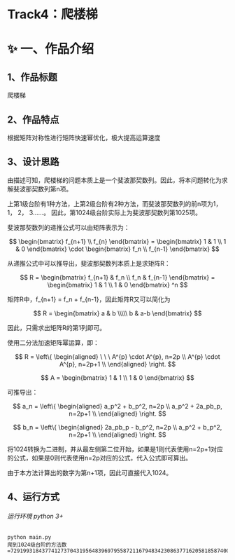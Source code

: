 # Track4：爬楼梯

# ✨ 一、作品介绍
## 1、作品标题

爬楼梯

## 2、作品特点

根据矩阵对称性进行矩阵快速幂优化，极大提高运算速度

## 3、设计思路

由描述可知，爬楼梯的问题本质上是一个斐波那契数列。因此，将本问题转化为求解斐波那契数列第n项。

上第1级台阶有1种方法，上第2级台阶有2种方法，而斐波那契数列的前n项为1， 1， 2， 3……。
因此，第1024级台阶实际上为斐波那契数列第1025项。

斐波那契数列的递推公式可以由矩阵表示为：



$$
    \begin{bmatrix}
    f_{n+1} \\
    f_{n}
    \end{bmatrix}
    =
    \begin{bmatrix}
    1 & 1 \\
    1 & 0
    \end{bmatrix}
    \cdot
    \begin{bmatrix}
    f_n \\
    f_{n-1}
    \end{bmatrix}
$$



从递推公式中可以推导出，斐波那契数列本质上是求矩阵R：



$$
    R
    =
    \begin{bmatrix}
    f_{n+1} & f_n \\
    f_n & f_{n-1}
    \end{bmatrix}
    =
    \begin{bmatrix}
    1 & 1 \\
    1 & 0
    \end{bmatrix}
    ^n
$$



矩阵R中，f_{n+1} = f_n + f_{n-1}，因此矩阵R又可以简化为


$$
    R =
    \begin{bmatrix}
    a & b \\\\\
    b & a-b
    \end{bmatrix}
$$


因此，只需求出矩阵R的第1列即可。

使用二分法加速矩阵幂运算，即：


$$
    R = 
    \left\{
    \begin{aligned}
    \ \ \ A^{p} \cdot A^{p}, n=2p \\
    A^{p} \cdot A^{p}, n=2p+1 \\
    \end{aligned}
    \right.
$$



$$
    A
    =
    \begin{bmatrix}
    1 & 1 \\
    1 & 0
    \end{bmatrix}
$$




可推导出：




$$
    a_n = 
    \left\{
    \begin{aligned}
    a_p^2 + b_p^2, n=2p \\
    a_p^2 + 2a_pb_p, n=2p+1 \\
    \end{aligned}
    \right.
$$




$$
    b_n = 
    \left\{
    \begin{aligned}
    2a_pb_p - b_p^2, n=2p \\
    a_p^2 + b_p^2, n=2p+1 \\
    \end{aligned}
    \right.
$$




将1024转换为二进制，并从最左侧第二位开始，如果是1则代表使用n=2p+1对应的公式，如果是0则代表使用n=2p对应的公式，代入公式即可算出。

由于本方法计算出的数字为第n+1项，因此可直接代入1024。


##  4、运行方式
###### 运行环境 python 3+

```shell
python main.py
爬到1024级台阶的方法数=7291993184377412737043195648396979558721167948342308637716205818587400148912186579874409368754354848994831816250311893410648104792440789475340471377366852420526027975140687031196633477605718294523235826853392138525
```
